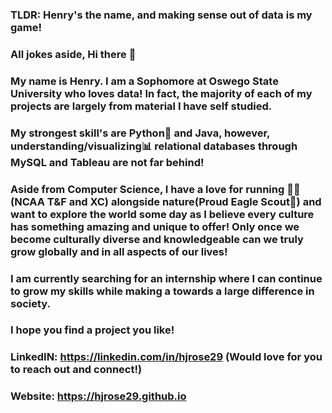 ### TLDR: Henry's the name, and making sense out of data is my game!

### All jokes aside, Hi there 👋

### My name is Henry. I am a Sophomore at Oswego State University who loves data! In fact, the majority of each of my projects are largely from material I have self studied.
### My strongest skill's are Python🐍 and Java, however, understanding/visualizing📊 relational databases through MySQL and Tableau are not far behind!
### Aside from Computer Science, I have a love for running 🏃‍♂️ (NCAA T&F and XC) alongside nature(Proud Eagle Scout🦅) and want to explore the world some day as I believe every culture has something amazing and unique to offer! Only once we become culturally diverse and knowledgeable can we truly grow globally and in all aspects of our lives!

### I am currently searching for an internship where I can continue to grow my skills while making a towards a large difference in society.

### I hope you find a project you like!

### LinkedIN: https://linkedin.com/in/hjrose29 (Would love for you to reach out and connect!)
### Website:  https://hjrose29.github.io
